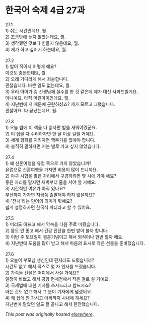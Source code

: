 # 한국어 숙제 4급 27과

<p>27.1<br>1) 쉬는 시간인데요, 뭘.<br>2) 조금밖에 늦지 않았는데요, 뭘.<br>3) 생각했던 것보다 힘들지 않은데요, 뭘.<br>4) 제가 하고 싶어서 하는데요, 뭘.<br><br>27.2<br>1) 밥이 적어서 어떻게 해요?<br>이것도 충분한데요, 뭘.<br>2) 오래 기다리게 해서 죄송합니다.<br>괜찮습니다. 바쁜 일도 없는데요, 뭘.<br>3) 우리 아이가 김 선생님께 실수를 한 것 같은데 제가 대신 사과드릴게요.<br>아니예요, 아직 어린아이인데요, 뭘.<br>4) 지난번에 저 때문에 곤란하셨죠?  제가 모르고 그랬습니다.<br>괜찮아요.  다 끝났는데요, 뭘.<br><br>27.3<br>1) 오늘 밤에 이 책을 다 읽자면 밤을 새워야겠군요.<br>2) 이 집을 다 수리하자면 한 달 이상 걸릴 거예요.<br>3) 세계 평화를 지키자면 핵무기를 없애야 합니다.<br>4) 솔직히 말하자면 저는 별로 가고 싶지 않았습니다.<br><br>27.4<br>1) 왜 신혼여행을 유럽 쪽으로 가지 않았습니까?<br>유럽으로 신혼여행을 가자면 비용이 많이 드니까요.<br>2) 야구 시합을 좋은 자리에서 구경하려면 몇 시에 가야 해요?<br>좋은 자리를 맡자면 새벽부터 줄을 서야 할 거예요.<br>3) 시간적인 여유가 아직 있나요?<br>부산까지 가자면 지금쯤 출발해야 하지 않을까요?<br>4) '잔치'라는 단어의 의미가 뭐예요?<br>쉽게 설명하자면 한국식 파티라고 할 수 있어요.<br><br>27.5<br>1) 머리도 아프고 해서 약속을 다음 주로 미뤘습니다.<br>2) 몸도 안 좋고 해서 건강 진단을 한번 받아 볼까 합니다.<br>3) 이번 주 토요일이 결혼기념이고 해서 외식이나 한번 할까 해요.<br>4) 지난번에 도움을 많이 받고 해서 마음의 표시로 작은 선물을 준비했습니다.<br><br>27.6<br>1) 오늘이 부모님 생신인데 편지라도 드렸습니까?<br>시간도 없고 해서 팩스로 몇 자 인사를 드렸습니다.<br>2) 가족들 선물은 어디에서 사실 거예요?<br>일정이 바쁘고 해서 공항 면세점에서 작은 걸로 살 거예요.<br>3) 국제법에 대한 기사를 쓰시느라고 함드시죠?<br>아는 것도 없고 해서 그 분야 기자에게 넘겼어요.<br>4) 왜 집에 안 가시고 아직까지 시내에 계세요?<br>지난번에 맡았던 일도 잘 끝나고 해서 한잔했습니다.</p>


*This post was originally hosted [elsewhere](http://planspace.blogspot.com/2009/07/4-27.html).*

